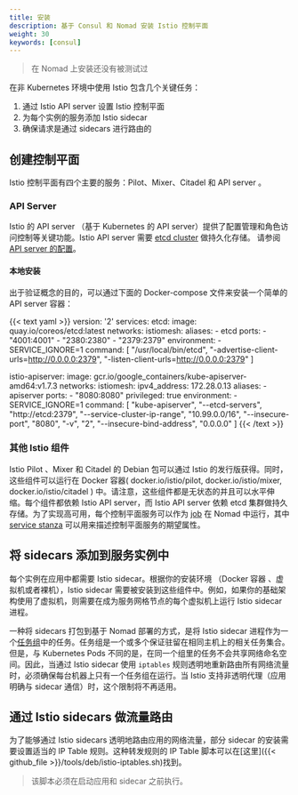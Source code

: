 ```yaml
---
title: 安装
description: 基于 Consul 和 Nomad 安装 Istio 控制平面
weight: 30
keywords: [consul]
---
```


> 在 Nomad 上安装还没有被测试过

在非 Kubernetes 环境中使用 Istio 包含几个关键任务：

1. 通过 Istio API server 设置 Istio 控制平面
1. 为每个实例的服务添加 Istio sidecar
1. 确保请求是通过 sidecars 进行路由的

## 创建控制平面

Istio 控制平面有四个主要的服务：Pilot、Mixer、Citadel 和 API server 。

### API Server

Istio 的 API server （基于 Kubernetes 的 API server）提供了配置管理和角色访问控制等关键功能。Istio API server 需要 [etcd cluster](https://kubernetes.io/docs/getting-started-guides/scratch/#etcd) 做持久化存储。 请参阅 [API server 的配置](https://kubernetes.io/docs/getting-started-guides/scratch/#apiserver-controller-manager-and-scheduler)。

#### 本地安装

出于验证概念的目的，可以通过下面的 Docker-compose 文件来安装一个简单的 API server 容器：

{{< text yaml >}}
version: '2'
services:
  etcd:
    image: quay.io/coreos/etcd:latest
    networks:
      istiomesh:
        aliases:
          - etcd
    ports:
      - "4001:4001"
      - "2380:2380"
      - "2379:2379"
    environment:
      - SERVICE_IGNORE=1
    command: [
              "/usr/local/bin/etcd",
              "-advertise-client-urls=http://0.0.0.0:2379",
              "-listen-client-urls=http://0.0.0.0:2379"
             ]

  istio-apiserver:
    image: gcr.io/google_containers/kube-apiserver-amd64:v1.7.3
    networks:
      istiomesh:
        ipv4_address: 172.28.0.13
        aliases:
          - apiserver
    ports:
      - "8080:8080"
    privileged: true
    environment:
      - SERVICE_IGNORE=1
    command: [
               "kube-apiserver", "--etcd-servers", "http://etcd:2379",
               "--service-cluster-ip-range", "10.99.0.0/16",
               "--insecure-port", "8080",
               "-v", "2",
               "--insecure-bind-address", "0.0.0.0"
             ]
{{< /text >}}

### 其他 Istio 组件

Istio Pilot 、Mixer 和 Citadel 的 Debian 包可以通过 Istio 的发行版获得。同时，这些组件可以运行在 Docker 容器( docker.io/istio/pilot, docker.io/istio/mixer, docker.io/istio/citadel ) 中。请注意，这些组件都是无状态的并且可以水平伸缩。每个组件都依赖 Istio API server，而 Istio API server 依赖 etcd 集群做持久存储。为了实现高可用，每个控制平面服务可以作为 [job](https://www.nomadproject.io/docs/job-specification/index.html) 在 Nomad 中运行，其中 [service stanza](https://www.nomadproject.io/docs/job-specification/service.html) 可以用来描述控制平面服务的期望属性。

## 将 sidecars 添加到服务实例中

每个实例在应用中都需要 Istio sidecar。根据你的安装环境 （Docker 容器 、虚拟机或者裸机），Istio sidecar 需要被安装到这些组件中。例如，如果你的基础架构使用了虚拟机，则需要在成为服务网格节点的每个虚拟机上运行 Istio sidecar 进程。

一种将 sidecars 打包到基于 Nomad 部署的方式，是将 Istio sidecar 进程作为一个[任务组](https://www.nomadproject.io/docs/job-specification/group.html)中的任务。任务组是一个或多个保证驻留在相同主机上的相关任务集合。但是，与 Kubernetes Pods 不同的是，在同一个组里的任务不会共享网络命名空间。因此，当通过 Istio sidecar 使用 `iptables` 规则透明地重新路由所有网络流量时，必须确保每台机器上只有一个任务组在运行。当 Istio 支持非透明代理（应用明确与 sidecar 通信）时，这个限制将不再适用。

## 通过 Istio sidecars 做流量路由

为了能够通过 Istio sidecars 透明地路由应用的网络流量，部分 sidecar 的安装需要设置适当的 IP Table 规则。这种转发规则的 IP Table 脚本可以在[这里]({{< github_file >}}/tools/deb/istio-iptables.sh)找到。

> 该脚本必须在启动应用和 sidecar 之前执行。
